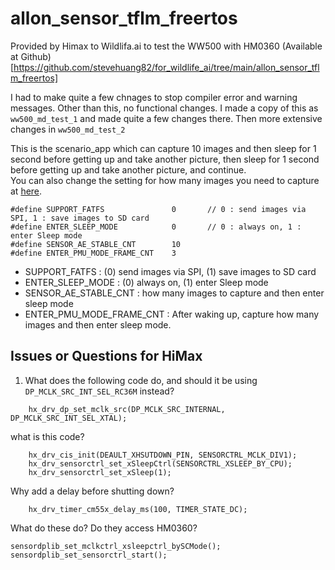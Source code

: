 # allon_sensor_tflm_freertos

Provided by Himax to Wildlifa.ai to test the WW500 with HM0360
(Available at Github)[https://github.com/stevehuang82/for_wildlife_ai/tree/main/allon_sensor_tflm_freertos]

I had to make quite a few chnages to stop compiler error and warning messages. Other than this, no functional changes.
I made a copy of this as `ww500_md_test_1` and made quite a few changes there. Then more extensive changes in `ww500_md_test_2`

This is the scenario_app which can capture 10 images and then sleep for 1 second before getting up and take another picture, then sleep for 1 second before getting up and take another picture, and continue.  
You can also change the setting for how many images you need to capture at [here](https://github.com/HimaxWiseEyePlus/Seeed_Grove_Vision_AI_Module_V2/blob/main/EPII_CM55M_APP_S/app/scenario_app/allon_sensor_tflm_freertos/common_config.h#L24).
```
#define SUPPORT_FATFS               0       // 0 : send images via SPI, 1 : save images to SD card
#define ENTER_SLEEP_MODE			0		// 0 : always on, 1 : enter Sleep mode
#define SENSOR_AE_STABLE_CNT		10
#define ENTER_PMU_MODE_FRAME_CNT	3
```
- SUPPORT_FATFS : (0) send images via SPI, (1) save images to SD card
- ENTER_SLEEP_MODE : (0) always on, (1) enter Sleep mode
- SENSOR_AE_STABLE_CNT : how many images to capture and then enter sleep mode
- ENTER_PMU_MODE_FRAME_CNT : After waking up, capture how many images and then enter sleep mode.

## Issues or Questions for HiMax

1. What does the following code do, and should it be using `DP_MCLK_SRC_INT_SEL_RC36M` instead?
```
	hx_drv_dp_set_mclk_src(DP_MCLK_SRC_INTERNAL, DP_MCLK_SRC_INT_SEL_XTAL);
```

what is this code?
```
    hx_drv_cis_init(DEAULT_XHSUTDOWN_PIN, SENSORCTRL_MCLK_DIV1);
    hx_drv_sensorctrl_set_xSleepCtrl(SENSORCTRL_XSLEEP_BY_CPU);
    hx_drv_sensorctrl_set_xSleep(1);
```

Why add a delay before shutting down?
```
	hx_drv_timer_cm55x_delay_ms(100, TIMER_STATE_DC);
```	

What do these do? Do they access HM0360?
```
sensordplib_set_mclkctrl_xsleepctrl_bySCMode();
sensordplib_set_sensorctrl_start();
```   	
   	
   	